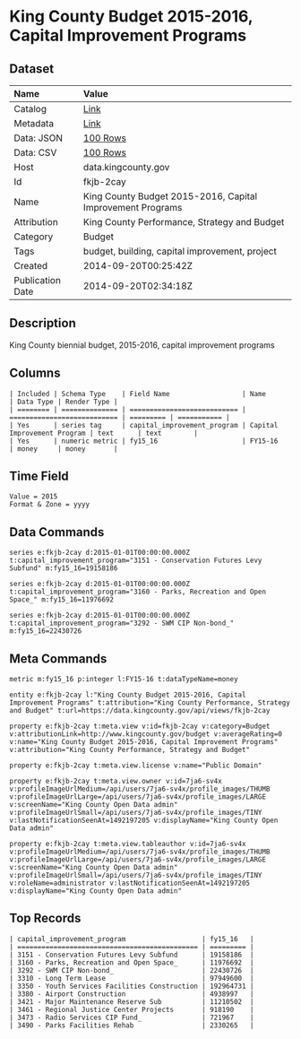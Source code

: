 # King County Budget 2015-2016, Capital Improvement Programs

## Dataset

| Name | Value |
| :--- | :---- |
| Catalog | [Link](https://catalog.data.gov/dataset/king-county-budget-2015-2016-capital-improvement-programs-95754) |
| Metadata | [Link](https://data.kingcounty.gov/api/views/fkjb-2cay) |
| Data: JSON | [100 Rows](https://data.kingcounty.gov/api/views/fkjb-2cay/rows.json?max_rows=100) |
| Data: CSV | [100 Rows](https://data.kingcounty.gov/api/views/fkjb-2cay/rows.csv?max_rows=100) |
| Host | data.kingcounty.gov |
| Id | fkjb-2cay |
| Name | King County Budget 2015-2016, Capital Improvement Programs |
| Attribution | King County Performance, Strategy and Budget |
| Category | Budget |
| Tags | budget, building, capital improvement, project |
| Created | 2014-09-20T00:25:42Z |
| Publication Date | 2014-09-20T02:34:18Z |

## Description

King County biennial budget, 2015-2016, capital improvement programs

## Columns

```ls
| Included | Schema Type    | Field Name                  | Name                        | Data Type | Render Type |
| ======== | ============== | =========================== | =========================== | ========= | =========== |
| Yes      | series tag     | capital_improvement_program | Capital Improvement Program | text      | text        |
| Yes      | numeric metric | fy15_16                     | FY15-16                     | money     | money       |
```

## Time Field

```ls
Value = 2015
Format & Zone = yyyy
```

## Data Commands

```ls
series e:fkjb-2cay d:2015-01-01T00:00:00.000Z t:capital_improvement_program="3151 - Conservation Futures Levy Subfund" m:fy15_16=19158186

series e:fkjb-2cay d:2015-01-01T00:00:00.000Z t:capital_improvement_program="3160 - Parks, Recreation and Open Space_" m:fy15_16=11976692

series e:fkjb-2cay d:2015-01-01T00:00:00.000Z t:capital_improvement_program="3292 - SWM CIP Non-bond_" m:fy15_16=22430726
```

## Meta Commands

```ls
metric m:fy15_16 p:integer l:FY15-16 t:dataTypeName=money

entity e:fkjb-2cay l:"King County Budget 2015-2016, Capital Improvement Programs" t:attribution="King County Performance, Strategy and Budget" t:url=https://data.kingcounty.gov/api/views/fkjb-2cay

property e:fkjb-2cay t:meta.view v:id=fkjb-2cay v:category=Budget v:attributionLink=http://www.kingcounty.gov/budget v:averageRating=0 v:name="King County Budget 2015-2016, Capital Improvement Programs" v:attribution="King County Performance, Strategy and Budget"

property e:fkjb-2cay t:meta.view.license v:name="Public Domain"

property e:fkjb-2cay t:meta.view.owner v:id=7ja6-sv4x v:profileImageUrlMedium=/api/users/7ja6-sv4x/profile_images/THUMB v:profileImageUrlLarge=/api/users/7ja6-sv4x/profile_images/LARGE v:screenName="King County Open Data admin" v:profileImageUrlSmall=/api/users/7ja6-sv4x/profile_images/TINY v:lastNotificationSeenAt=1492197205 v:displayName="King County Open Data admin"

property e:fkjb-2cay t:meta.view.tableauthor v:id=7ja6-sv4x v:profileImageUrlMedium=/api/users/7ja6-sv4x/profile_images/THUMB v:profileImageUrlLarge=/api/users/7ja6-sv4x/profile_images/LARGE v:screenName="King County Open Data admin" v:profileImageUrlSmall=/api/users/7ja6-sv4x/profile_images/TINY v:roleName=administrator v:lastNotificationSeenAt=1492197205 v:displayName="King County Open Data admin"
```

## Top Records

```ls
| capital_improvement_program                   | fy15_16   | 
| ============================================= | ========= | 
| 3151 - Conservation Futures Levy Subfund      | 19158186  | 
| 3160 - Parks, Recreation and Open Space_      | 11976692  | 
| 3292 - SWM CIP Non-bond_                      | 22430726  | 
| 3310 - Long Term Lease                        | 97949600  | 
| 3350 - Youth Services Facilities Construction | 192964731 | 
| 3380 - Airport Construction                   | 4938997   | 
| 3421 - Major Maintenance Reserve Sub          | 11210502  | 
| 3461 - Regional Justice Center Projects       | 918190    | 
| 3473 - Radio Services CIP Fund_               | 721967    | 
| 3490 - Parks Facilities Rehab                 | 2330265   | 
```